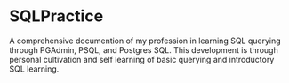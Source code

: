 # SQLPractice
A comprehensive documention of my profession in learning SQL querying through PGAdmin, PSQL, and Postgres SQL. This development is through personal cultivation and self learning of basic querying and introductory SQL learning.
